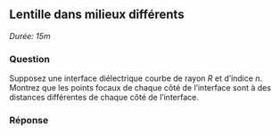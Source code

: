 

## Lentille dans milieux différents

*Durée: 15m*

### Question

Supposez une interface diélectrique courbe de rayon $R$ et d’indice $n$. Montrez que les points focaux de chaque côté de l’interface sont à des distances différentes de chaque côté de l’interface.

### Réponse





